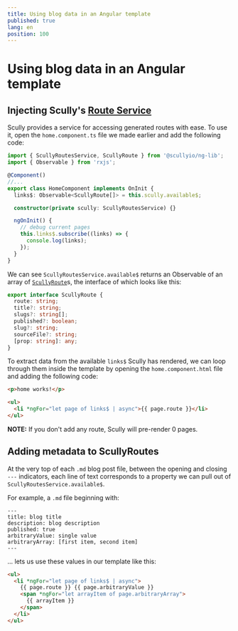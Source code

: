 ```yaml
---
title: Using blog data in an Angular template
published: true
lang: en
position: 100
---
```


# Using blog data in an Angular template

## Injecting Scully's [Route Service](/docs/learn/core-features/scully-routes-service)

Scully provides a service for accessing generated routes with ease. To use it, open the `home.component.ts` file we made earlier and add the following code:

```typescript
import { ScullyRoutesService, ScullyRoute } from '@scullyio/ng-lib';
import { Observable } from 'rxjs';

@Component()
//...
export class HomeComponent implements OnInit {
  links$: Observable<ScullyRoute[]> = this.scully.available$;

  constructor(private scully: ScullyRoutesService) {}

  ngOnInit() {
    // debug current pages
    this.links$.subscribe((links) => {
      console.log(links);
    });
  }
}
```

We can see `ScullyRoutesService.available$` returns an Observable of an array of [`ScullyRoute`](https://github.com/scullyio/scully/blob/main/libs/ng-lib/src/lib/route-service/scully-routes.service.ts)s, the interface of which looks like this:

```typescript
export interface ScullyRoute {
  route: string;
  title?: string;
  slugs?: string[];
  published?: boolean;
  slug?: string;
  sourceFile?: string;
  [prop: string]: any;
}
```

To extract data from the available `links$` Scully has rendered, we can loop through them inside the template by opening the `home.component.html` file and adding the following code:

```html
<p>home works!</p>

<ul>
  <li *ngFor="let page of links$ | async">{{ page.route }}</li>
</ul>
```

**NOTE:** If you don't add any route, Scully will pre-render 0 pages.

## Adding metadata to ScullyRoutes

At the very top of each `.md` blog post file, between the opening and closing `---` indicators, each line of text corresponds to a property we can pull out of `ScullyRoutesService.available$`.

For example, a `.md` file beginning with:

```
---
title: blog title
description: blog description
published: true
arbitraryValue: single value
arbitraryArray: [first item, second item]
---
```

... lets us use these values in our template like this:

```html
<ul>
  <li *ngFor="let page of links$ | async">
    {{ page.route }} {{ page.arbitraryValue }}
    <span *ngFor="let arrayItem of page.arbitraryArray">
      {{ arrayItem }}
    </span>
  </li>
</ul>
```
